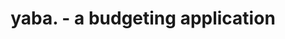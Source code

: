 ---
layout: /src/layouts/CaseStudyLayout.astro
title: yaba. - a budgeting application
theme: night

description: Lorem, ipsum dolor sit amet consectetur adipisicing elit. Nulla dolorum vel id debitis ullam neque nihil dignissimos saepe architecto laborum commodi ad possimus eveniet provident, nemo magni, perspiciatis laudantium atque!
role: software, branding, ux/ui
year: 2022
client: Robert Kugler

isoione: /iphone.webp
isoitwo: /iphone.webp
isoithree: /iphone.webp

challengeOne: Lorem, ipsum dolor sit amet consectetur adipisicing elit. Nulla dolorum vel id debitis ullam neque nihil dignissimos saepe architecto laborum commodi ad possimus eveniet provident, nemo magni, perspiciatis laudantium atque!
challengeTwo: Lorem, ipsum dolor sit amet consectetur adipisicing elit. Nulla dolorum vel id debitis ullam neque nihil dignissimos saepe architecto laborum commodi ad possimus eveniet provident, nemo magni, perspiciatis laudantium atque!

istione: /yaba-login.webp
istitwo: /yaba-account.png
istithree: /yaba-signup.webp

solutionOne: Lorem, ipsum dolor sit amet consectetur adipisicing elit. Nulla dolorum vel id debitis ullam neque nihil dignissimos saepe architecto laborum commodi ad possimus eveniet provident, nemo magni, perspiciatis laudantium atque!
solutionTwo: Lorem, ipsum dolor sit amet consectetur adipisicing elit. Nulla dolorum vel id debitis ullam neque nihil dignissimos saepe architecto laborum commodi ad possimus eveniet provident, nemo magni, perspiciatis laudantium atque!
video: /yaba-video.mp4
---